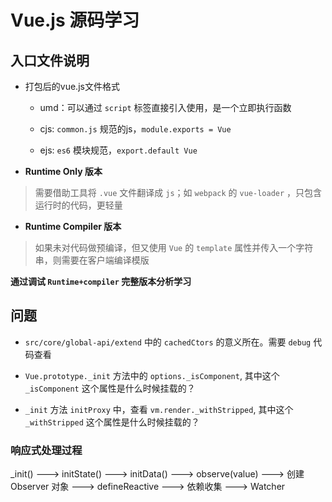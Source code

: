 # Vue.js 源码学习

## 入口文件说明

- 打包后的vue.js文件格式

    - umd：可以通过 `script` 标签直接引入使用，是一个立即执行函数

    - cjs: `common.js` 规范的js，`module.exports = Vue`
    
    - ejs: `es6` 模块规范，`export.default Vue`
    
- **Runtime Only 版本**
    
> 需要借助工具将 `.vue` 文件翻译成 `js`；如 `webpack` 的 `vue-loader` ，只包含运行时的代码，更轻量

- **Runtime Compiler 版本**

> 如果未对代码做预编译，但又使用 `Vue` 的 `template` 属性并传入一个字符串，则需要在客户端编译模版

**通过调试 `Runtime+compiler` 完整版本分析学习**

## 问题

- `src/core/global-api/extend` 中的 `cachedCtors` 的意义所在。需要 `debug` 代码查看

- `Vue.prototype._init` 方法中的 `options._isComponent`, 其中这个 `_isComponent` 这个属性是什么时候挂载的？

- `_init` 方法 `initProxy` 中，查看 `vm.render._withStripped`, 其中这个 `_withStripped` 这个属性是什么时候挂载的？

### 响应式处理过程

_init() ---> initState() ---> initData() ---> observe(value) 
---> 创建 Observer 对象 ---> defineReactive ---> 依赖收集 ---> Watcher



